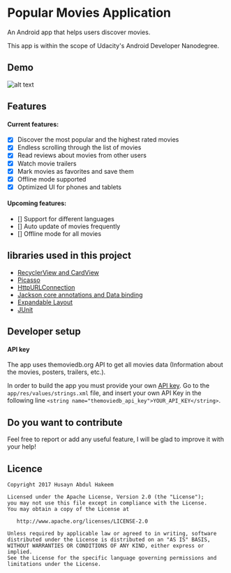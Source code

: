 # Popular Movies Application

An Android app that helps users discover movies.

This app is within the scope of Udacity's Android Developer Nanodegree.


## Demo
![alt text](https://raw.githubusercontent.com/Husaynhakeem/PopularMovies_MVP/b86823859d32bc11e99ae1a335d8af14f5ec7468/app/src/main/res/drawable/popular_movies_preview.png)


## Features

#### Current features:

- [x] Discover the most popular and the highest rated movies
- [x] Endless scrolling through the list of movies
- [x] Read reviews about movies from other users
- [x] Watch movie trailers
- [x] Mark movies as favorites and save them
- [x] Offline mode supported
- [x] Optimized UI for phones and tablets

#### Upcoming features:

- [] Support for different languages
- [] Auto update of movies frequently
- [] Offline mode for all movies


## libraries used in this project

- [RecyclerView and CardView](https://developer.android.com/training/material/lists-cards.html)
- [Picasso](http://square.github.io/picasso/)
- [HttpURLConnection](https://developer.android.com/reference/java/net/HttpURLConnection.html)
- [Jackson core annotations and Data binding](https://github.com/FasterXML/jackson-docs)
- [Expandable Layout](https://github.com/cachapa/ExpandableLayout)
- [JUnit](https://developer.android.com/training/testing/unit-testing/local-unit-tests.html)


## Developer setup

#### API key

The app uses themoviedb.org API to get all movies data (Information about the movies, posters, trailers, etc.).

In order to build the app you must provide your own [API key](https://www.themoviedb.org/account/signup). Go to the `app/res/values/strings.xml` file, and insert your own API Key in the following line `<string name="themoviedb_api_key">YOUR_API_KEY</string>`.


## Do you want to contribute
Feel free to report or add any useful feature, I will be glad to improve it with your help!


## Licence
```
Copyright 2017 Husayn Abdul Hakeem

Licensed under the Apache License, Version 2.0 (the "License");
you may not use this file except in compliance with the License.
You may obtain a copy of the License at

   http://www.apache.org/licenses/LICENSE-2.0

Unless required by applicable law or agreed to in writing, software
distributed under the License is distributed on an "AS IS" BASIS,
WITHOUT WARRANTIES OR CONDITIONS OF ANY KIND, either express or implied.
See the License for the specific language governing permissions and
limitations under the License.
```
